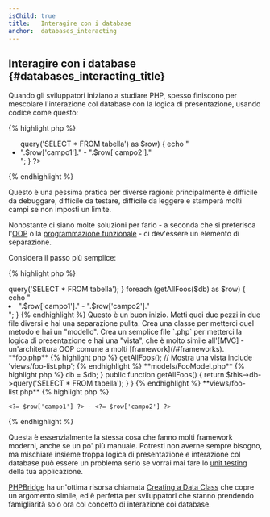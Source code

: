 ```yaml
---
isChild: true
title:   Interagire con i database
anchor:  databases_interacting
---
```


## Interagire con i database {#databases_interacting_title}

Quando gli sviluppatori iniziano a studiare PHP, spesso finiscono per mescolare
l'interazione col database con la logica di presentazione, usando codice come
questo:

{% highlight php %}
<ul>
<?php
foreach ($db->query('SELECT * FROM tabella') as $row) {
    echo "<li>".$row['campo1']." - ".$row['campo2']."</li>";
}
?>
</ul>
{% endhighlight %}

Questo è una pessima pratica per diverse ragioni: principalmente è difficile da
debuggare, difficile da testare, difficile da leggere e stamperà molti campi se
non imposti un limite.

Nonostante ci siano molte soluzioni per farlo - a seconda che si preferisca
l'[OOP](/#object-oriented-programming) o la
[programmazione funzionale](/#functional-programming) - ci dev'essere un
elemento di separazione.

Considera il passo più semplice:

{% highlight php %}
<?php
function getAllFoos($db) {
    return $db->query('SELECT * FROM tabella');
}

foreach (getAllFoos($db) as $row) {
    echo "<li>".$row['campo1']." - ".$row['campo2']."</li>";
}
{% endhighlight %}

Questo è un buon inizio. Metti quei due pezzi in due file diversi e hai una
separazione pulita.

Crea una classe per metterci quel metodo e hai un "modello". Crea un semplice
file `.php` per metterci la logica di presentazione e hai una "vista", che è
molto simile all'[MVC] - un'architettura OOP comune a molti
[framework](/#frameworks).

**foo.php**

{% highlight php %}
<?php
$db = new PDO('mysql:host=localhost;dbname=testdb;charset=utf8', 'utente', 'password');

// Rendi disponibile il tuo modello
include 'models/FooModel.php';

// Crea un'istanza
$foo = new FooModel($db);

// Effettua la query attraverso un metodo pubblico
$fooList = $foo->getAllFoos();

// Mostra una vista
include 'views/foo-list.php';
{% endhighlight %}


**models/FooModel.php**

{% highlight php %}
<?php
class FooModel()
{
    protected $db;

    public function __construct(PDO $db)
    {
        $this->db = $db;
    }

    public function getAllFoos() {
        return $this->db->query('SELECT * FROM tabella');
    }
}
{% endhighlight %}

**views/foo-list.php**

{% highlight php %}
<?php foreach ($fooList as $row): ?>
    <?= $row['campo1'] ?> - <?= $row['campo2'] ?>
<?php endforeach ?>
{% endhighlight %}

Questa è essenzialmente la stessa cosa che fanno molti framework moderni, anche
se un po' più manuale. Potresti non averne sempre bisogno, ma mischiare insieme
troppa logica di presentazione e interazione col database può essere un problema
serio se vorrai mai fare lo [unit testing](/#unit-testing) della tua
applicazione.

[PHPBridge] ha un'ottima risorsa chiamata [Creating a Data Class] che copre un
argomento simile, ed è perfetta per sviluppatori che stanno prendendo
famigliarità solo ora col concetto di interazione coi database.

[MVC]: http://code.tutsplus.com/tutorials/mvc-for-noobs--net-10488
[PHPBridge]: http://phpbridge.org/
[Creating a Data Class]: http://phpbridge.org/intro-to-php/creating_a_data_class
